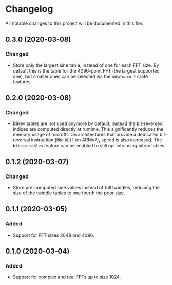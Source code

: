 # Changelog

All notable changes to this project will be documented in this file.

## 0.3.0 (2020-03-08)

### Changed

- Store only the largest sine table, instead of one for each FFT size. By
  default this is the table for the 4096-point FFT (the largest supported one),
  but smaller ones can be selected via the new `maxn-*` crate features.


## 0.2.0 (2020-03-08)

### Changed

- Bitrev tables are not used anymore by default, instead the bit-reversed
  indices are computed directly at runtime. This significantly reduces the
  memory usage of microfft. On architectures that provide a dedicated
  bit-reversal instruction (like `RBIT` on ARMv7), speed is also increased.
  The `bitrev-tables` feature can be enabled to still opt into using bitrev
  tables.


## 0.1.2 (2020-03-07)

### Changed

- Store pre-computed sine values instead of full twiddles, reducing the size
  of the twiddle tables to one fourth the prior size.

## 0.1.1 (2020-03-05)

### Added

- Support for FFT sizes 2048 and 4096.


## 0.1.0 (2020-03-04)

### Added

- Support for complex and real FFTs up to size 1024.

